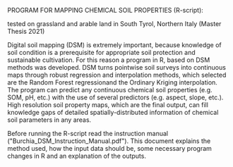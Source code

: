 PROGRAM FOR MAPPING CHEMICAL SOIL PROPERTIES (R-script):

tested on grassland and arable land in South Tyrol, Northern Italy (Master Thesis 2021)


Digital soil mapping (DSM) is extremely important, because knowledge of soil condition is a prerequisite for appropriate soil protection and sustainable cultivation. For this reason a program in R, based on DSM methods was developed. DSM turns pointwise soil surveys into continuous maps through robust regression and interpolation methods, which selected are the Random Forest regressionand the Ordinary Kriging interpolation. The program can predict any continuous chemical soil properties (e.g. SOM, pH, etc.) with the use of several predictors (e.g. aspect, slope, etc.). High resolution soil property maps, which are the final output, can fill knowledge gaps of detailed spatially-distributed information of chemical soil parameters in any areas.

Before running the R-script read the instruction manual ("Burchia_DSM_Instruction_Manual.pdf"). This document explains the method used, how the input data should be, some necessary program changes in R and an explanation of the outputs.
